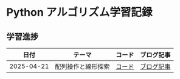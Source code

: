 # Python アルゴリズム学習記録

## 学習進捗

| 日付 | テーマ | コード | ブログ記事 |
|------|-------|-------|------------|
| 2025-04-21 | 配列操作と線形探索 | [コード](./2025-04-21/code/) | [ブログ記事](https://github.com/kenchang198/Python-Algorithm-Practice_blog/blob/main/2025-04-21/day1_linear_search.md) |
